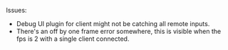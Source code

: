 Issues:
- Debug UI plugin for client might not be catching all remote inputs.
- There's an off by one frame error somewhere, this is visible when the fps is 2 with a single client connected.